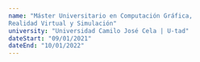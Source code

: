 ```yaml
---
name: "Máster Universitario en Computación Gráfica,
Realidad Virtual y Simulación"
university: "Universidad Camilo José Cela | U-tad"
dateStart: "09/01/2021"
dateEnd: "10/01/2022"
---
```

